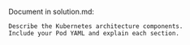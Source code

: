 Document in solution.md:

    Describe the Kubernetes architecture components.
    Include your Pod YAML and explain each section.

